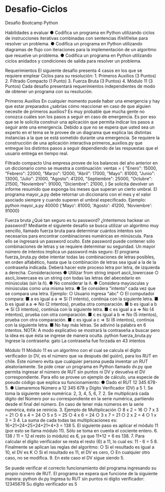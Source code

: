 # Desafio-Ciclos
Desafio Bootcamp Python

Habilidades a evaluar
      ● Codiﬁca un programa en Python utilizando ciclos de instrucciones iterativas
        combinadas con sentencias if/elif/else para resolver un problema.
      ● Codiﬁca un programa en Python utilizando diagramas de ﬂujo con iteraciones para la
        implementación de un algoritmo que resuelve un problema.
      ● Codiﬁca un programa en Python utilizando ciclos anidados y condiciones de salida
        para resolver un problema.

Requerimientos
El siguiente desafío presenta 4 casos en los que se requiere emplear Ciclos para su
resolución:
    1. Primeros Auxilios (3 Puntos)
    2. Filtrado Compacto (1 Punto)
    3. Fuerza Bruta (3 Puntos)
    4. Módulo 11 (3 Puntos)
Cada desafío presentará requerimientos independientes de modo de obtener un programa
con su resolución.



Primeros Auxilios
En cualquier momento puede haber una emergencia y hay que estar preparados ¿sabrías
cómo reaccionar en caso de que alguien necesite de primeros auxilios?
Es muy probable que mucha gente no conozca cuáles son los pasos a seguir en caso de
emergencia. Es por eso que se le solicita construir una aplicación que permita indicar los
pasos a seguir ante una emergencia. Debido a que no se espera que usted sea un experto en
el tema se le provee de un diagrama que explica las distintas instancias a la que se está
sometido durante una emergencia.
Se requiere la construcción de una aplicación interactiva primeros_auxilios.py que
entregue los distintos pasos a seguir dependiendo de las respuestas que el usuario entrega
en tiempo real.



Filtrado compacto
Una empresa provee de los balances del año anterior en un diccionario como se muestra a
continuación:
ventas = {
"Enero": 15000,
"Febrero": 22000,
"Marzo": 12000,
"Abril": 17000,
"Mayo": 81000,
"Junio": 13000,
"Julio": 21000,
"Agosto": 41200,
"Septiembre": 25000,
"Octubre": 21500,
"Noviembre": 91000,
"Diciembre": 21000,
}
Se solicita devolver un informe resumido que exponga los meses que superan un cierto
umbral. El programa mayor_a.py debe retornar un diccionario con el mes y el valor
asociado siempre y cuando superen el umbral especiﬁcado.
Ejemplo:
python mayor_a.py 40000
{'Mayo': 81000, 'Agosto': 41200, 'Noviembre': 91000}



Fuerza bruta
¿Qué tan seguro es tu password? ¿Intentemos hackear un password? Mediante el siguiente
desafío se busca utilizar un algoritmo muy sencillo, llamado fuerza bruta para determinar
cuántos intentos son necesarios para encontrar combinaciones numéricas en minúscula.
Para ello se ingresará un password oculto. Este password puede contener sólo
combinaciones de letras y se requiere determinar su seguridad. Un mayor número de
intentos implica un password más seguro:
El programa fuerza_bruta.py debe intentar todas las combinaciones de letras posibles, en
orden alfabético, hasta que la combinación de letras sea igual a la de la contraseña
indicada. Deberá hacer este proceso letra por letra, de izquierda a derecha.
Consideraciones
    ● Utilizar from string import ascii_lowercase
          ○ ascii_lowercase es un string con todas las letras del abecedario en
          minúsculas (sin la ñ).
    ● No considerar la ñ.
    ● Considera mayúsculas y minúsculas como una misma letra.
    ● Se considera "intento" cada vez que se compara una letra.
    Ejemplo:
        ○ Usuario ingresa "abc"
        ○ El computador compara:
            ■ a es igual a a => Sí (1 intento), continúa con la siguiente letra.
            ■ b es igual a a => No (2 intentos), prueba otra comparación.
            ■ b es igual a b => Sí (3 intentos), continúa con la siguiente letra.
            ■ c es igual a a => No (4 intentos), prueba con otra comparación.
            ■ c es igual a b => No (5 intentos), prueba con otra comparación.
            ■ c es igual a c => Sí (6 intentos), continúa con la siguiente letra.
            ■ No hay más letras. Se adivinó la palabra en 6 intentos.
NOTA: A modo explicativo se mostrará la contraseña a buscar pero la idea es que ésta se
ingrese de manera oculta.
    python fuerza_bruta.py
    Ingrese la contraseña: gato
    La contraseña fue forzada en 43 intentos



Módulo 11
Módulo 11 es un algoritmo con el cual se calcula el dígito veriﬁcador (o DV, es el número que
va después del guión), para los RUT en chile. Este número evita que cualquier persona pueda
inventar un RUT aleatoriamente.
Se pide crear un programa en Python llamado dv.py que permita ingresar el número de RUT
sin puntos ni DV y devuelva el DV correspondiente.
Para ello se provee un ejemplo de cálculo, una especie de pseudo código que explica su
funcionamiento:
    ● Dado el RUT 12 345 678-5.
    ● Llamaremos Número a 12 345 678 y Dígito Veriﬁcador (DV) a 5
    1. Se toma la siguiente serie numérica: 2, 3, 4, 5, 6, 7.
    2. Se multiplicará cada dígito del Número por su correspondiente en la serie numérica,
    partiendo desde el ﬁnal del número. En caso de tener más números en la serie
    numérica, ésta se reinicia.
    3. Ejemplo de Multiplicación
            ○ 8 x 2 = 16
            ○ 7 x 3 = 21
            ○ 6 x 4 = 24
            ○ 5 x 5 = 25
            ○ 4 x 6 = 24
            ○ 3 x 7 = 21
            ○ 2 x 2 = 4
            ○ 1 x 3 = 3
    4. La suma de cada todas las multiplicaciones es: 16+21+24+25+24+21+4+3 = 138
    5. El siguiente paso es aplicar el módulo 11 (por esto se llama módulo 11). Sólo se
    toma en cuenta el cociente entero.
    6. 138 / 11 = 12 el resto (o módulo) es 6, ya que 11*12 + 6 es 138.
    7. Para calcular el dígito veriﬁcador se resta el resto (6) a 11, lo cual es: 11 - 6 = 5
    8. Finalmente se aplican las reglas del algoritmo:
        ○ Si el resultado es igual a 10, el DV es K
        ○ Si el resultado es 11, el DV es cero,
        ○ En cualquier otro caso, no se modiﬁca.
    9. En este caso el DV sigue siendo 5.

Se puede veriﬁcar el correcto funcionamiento del programa ingresando su propio número de
RUT. El programa se espera que funcione de la siguiente manera:
    python dv.py
    Ingresa tu RUT sin puntos ni dígito verificador: 12345678
    Su dígito verificador es 5

